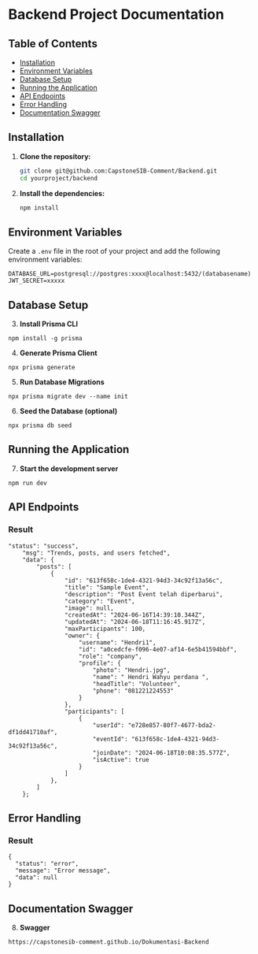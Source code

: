 # Backend Project Documentation

## Table of Contents
- [Installation](#installation)
- [Environment Variables](#environment-variables)
- [Database Setup](#database-setup)
- [Running the Application](#running-the-application)
- [API Endpoints](#api-endpoints)
- [Error Handling](#error-handling)
- [Documentation Swagger](#documentation-swagger)

## Installation

1. **Clone the repository:**
    ```sh
    git clone git@github.com:CapstoneSIB-Comment/Backend.git
    cd yourproject/backend
    ```

2. **Install the dependencies:**
    ```sh
    npm install
    ```

## Environment Variables

Create a `.env` file in the root of your project and add the following environment variables:

```env
DATABASE_URL=postgresql://postgres:xxxx@localhost:5432/(databasename)
JWT_SECRET=xxxxx
```

## Database Setup
3. **Install Prisma CLI**

```
npm install -g prisma
```
4. **Generate Prisma Client**
```
npx prisma generate
```
5. **Run Database Migrations**
```
npx prisma migrate dev --name init

```
6. **Seed the Database (optional)**

```
npx prisma db seed

``` 

## Running the Application

7. **Start the development server**
```
npm run dev
```

## API Endpoints

### Result
```
"status": "success",
    "msg": "Trends, posts, and users fetched",
    "data": {
        "posts": [
            {
                "id": "613f658c-1de4-4321-94d3-34c92f13a56c",
                "title": "Sample Event",
                "description": "Post Event telah diperbarui",
                "category": "Event",
                "image": null,
                "createdAt": "2024-06-16T14:39:10.344Z",
                "updatedAt": "2024-06-18T11:16:45.917Z",
                "maxParticipants": 100,
                "owner": {
                    "username": "Hendri1",
                    "id": "a0cedcfe-f096-4e07-af14-6e5b41594bbf",
                    "role": "company",
                    "profile": {
                        "photo": "Hendri.jpg",
                        "name": " Hendri Wahyu perdana ",
                        "headTitle": "Volunteer",
                        "phone": "081221224553"
                    }
                },
                "participants": [
                    {
                        "userId": "e728e857-80f7-4677-bda2-df1dd41710af",
                        "eventId": "613f658c-1de4-4321-94d3-34c92f13a56c",
                        "joinDate": "2024-06-18T10:08:35.577Z",
                        "isActive": true
                    }
                ]
            },
        ]
    };
```
## Error Handling
### Result
```
{
  "status": "error",
  "message": "Error message",
  "data": null
}
```

## Documentation Swagger

8. **Swagger**
```
https://capstonesib-comment.github.io/Dokumentasi-Backend
```

